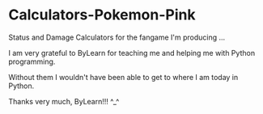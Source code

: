 # Calculators-Pokemon-Pink
Status and Damage Calculators for the fangame I'm producing ...

I am very grateful to ByLearn for teaching me and helping me with Python programming.

Without them I wouldn't have been able to get to where I am today in Python.

Thanks very much, ByLearn!!! ^_^
